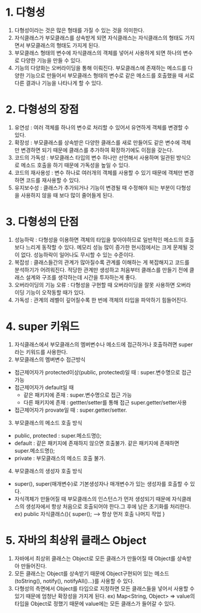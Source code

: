 # 1. 다형성
1. 다형성이라는 것은 많은 형태를 가질 수 있는 것을 의미한다.
2. 자식클래스가 부모클래스를 상속받게 되면 자식클래스는 자식클래스의 형태도 가지면서 부모클래스의 형태도 가지게 된다.
3. 부모클래스 형태의 변수에 자식클래스의 객체를 넣어서 사용하게 되면 하나의 변수로 다양한 기능을 만들 수 있다.
4. 기능의 다양화는 오버라이딩을 통해 이뤄진다. 부모클래스에 존재하는 메소드를 다양한 기능으로 만들어서 부모클래스 형태의 변수로 같은 메소드를 호출했을 때 서로 다른 결과나 기능을 나타나게 할 수 있다.

# 2. 다형성의 장점
1. 유연성 : 여러 객체를 하나의 변수로 처리할 수 있어서 유연하게 객체를 변경할 수 있다.
2. 확장성 : 부모클래스를 상속받은 다양한 클래스를 새로 만들어도 같은 변수에 객체만 변경하면 되기 때문에 클래스를 추가하여 확장하기에도 이점을 갖는다.
3. 코드의 가독성 : 부모클래스 타입의 변수 하나만 선언해서 사용하며 일관된 방식으로 메소드 호출을 하기 때문에 가독성을 높일 수 있다.
4. 코드의 재사용성 : 변수 하나로 여러개의 객체를 사용할 수 있기 때문에 객체만 변경하면 코드를 재사용할 수 있다.
5. 유지보수성 : 클래스가 추가되거나 기능이 변경될 때 수정해야 되는 부분이 다형성을 사용하지 않을 때 보다 많이 줄어들게 된다.

# 3. 다형성의 단점
1. 성능하락 : 다형성을 이용하면 객체의 타입을 찾아야하므로 일반적인 메소드의 호출보다 느리게 동작할 수 있다. 메모리 성능 많이 증가한 현시점에서는 크게 문제될 것이 없다. 성능하락이 일어나도 무시할 수 있는 수준이다.
2. 복잡성 : 클래스들간의 관계가 많아질수록 관계를 이해하는 게 복잡해지고 코드를 분석하기가 어려워진다. 적당한 관계만 생성하고 처음부터 클래스를 만들기 전에 클래스 설계와 구조를 생각하는데 시간을 투자하는게 좋다.
3. 오버라이딩의 기능 오류 : 다형성을 구현할 때 오버라이딩을 잘못 사용하면 오버라이딩 기능이 오작동할 때가 있다.
4. 가독성 : 관계의 레벨이 깊어질수록 한 번에 객체의 타입을 파악하기 힘들어진다.

# 4. super 키워드
1. 자식클래스에서 부모클래스의 멤버변수나 메소드에 접근하거나 호출하려면 super라는 키워드를 사용한다.
2. 부모클래스의 멤버변수 접근방식
- 접근제어자가 protected이상(public, protected)일 때 : super.변수명으로 접근 가능
- 접근제어자가 default일 때
    - 같은 패키지에 존재 : super.변수명으로 접근 가능
    - 다른 패키지에 존재 : gettter/setter를 통해 접근
                          super.getter/setter사용
- 접근제어자가 provate일 때 : super.getter/setter.
3. 부모클래스의 메소드 호출 방식
- public, protected : super.메소드명();
- default : 같은 패키지에 존재하지 않으면 호출불가.
            같은 패키지에 존재하면 super.메소드명();
- private : 부모클래스의 메소드 호출 불가.
4. 부모클래스의 생성자 호출 방식
- super(), super(매개변수)로 기본생성자나 매개변수가 있는 생성자를 호출할 수 있다.
- 자식객체가 만들어질 때 부모클래스의 인스턴스가 먼저 생성되기 때문에 자식클래스의 생성자에서 항상 처음으로 호출되어야 한다.그 후에 남은 초기화를 처리한다.
    ex) public 자식클래스(){
            super();  --> 항상 먼저 호출
            나머지 작업
        }
# 5. 자바의 최상위 클래스 Object
1. 자바에서 최상위 클래스는 Object로 모든 클래스가 만들어질 때 Object를 상속받아 만들어진다.
2. 모든 클래스는 Object를 상속받기 때문에 Object구현되어 있는 메소드(toString(), notify(), notifyAll()...)를 사용할 수 있다.
3. 다형성의 측면에서 Object를 타입으로 지정하면 모든 클래스들을 넣어서 사용할 수 있기 때문에 엄청난 확장성을 가지게 된다.
 ex) Map<String, Object>  => value의 타입을 Object로 정했기 때문에 value에는 모든 클래스가 들어갈 수 있다.